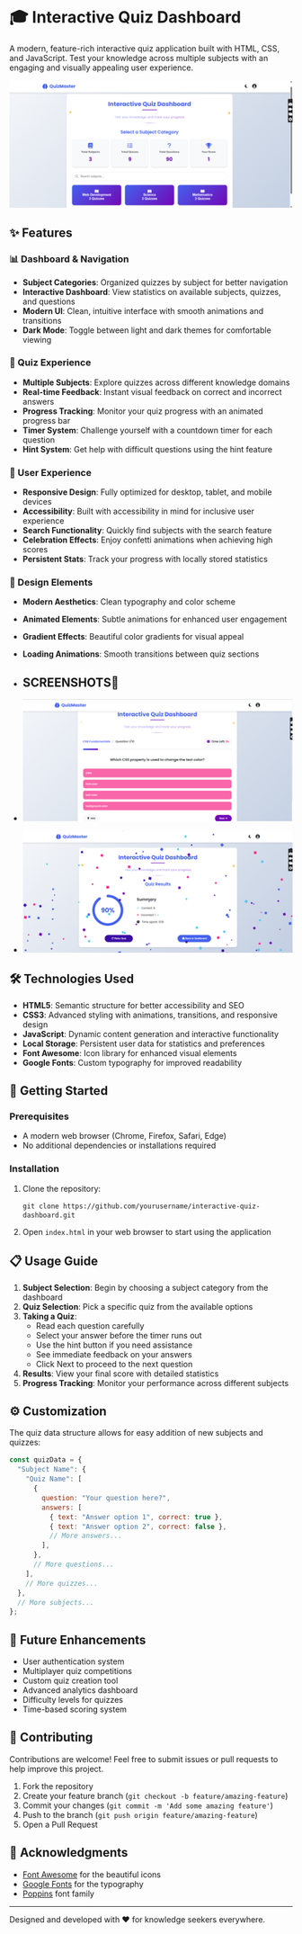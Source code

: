# 🎓 Interactive Quiz Dashboard

A modern, feature-rich interactive quiz application built with HTML, CSS, and JavaScript. Test your knowledge across multiple subjects with an engaging and visually appealing user experience.

![Interactive Quiz Dashboard](https://github.com/dabhigithub/INTERACTIVE_QUIZ_APPLICATION/blob/4ef36fc6fe67ec78fa7a039be2145366f880dc94/SCREENSHORTS/DASHBOARD.png)

## ✨ Features

### 📊 Dashboard & Navigation
- **Subject Categories**: Organized quizzes by subject for better navigation
- **Interactive Dashboard**: View statistics on available subjects, quizzes, and questions
- **Modern UI**: Clean, intuitive interface with smooth animations and transitions
- **Dark Mode**: Toggle between light and dark themes for comfortable viewing

### 🧠 Quiz Experience
- **Multiple Subjects**: Explore quizzes across different knowledge domains
- **Real-time Feedback**: Instant visual feedback on correct and incorrect answers
- **Progress Tracking**: Monitor your quiz progress with an animated progress bar
- **Timer System**: Challenge yourself with a countdown timer for each question
- **Hint System**: Get help with difficult questions using the hint feature

### 📱 User Experience
- **Responsive Design**: Fully optimized for desktop, tablet, and mobile devices
- **Accessibility**: Built with accessibility in mind for inclusive user experience
- **Search Functionality**: Quickly find subjects with the search feature
- **Celebration Effects**: Enjoy confetti animations when achieving high scores
- **Persistent Stats**: Track your progress with locally stored statistics

### 🎨 Design Elements
- **Modern Aesthetics**: Clean typography and color scheme
- **Animated Elements**: Subtle animations for enhanced user engagement
- **Gradient Effects**: Beautiful color gradients for visual appeal
- **Loading Animations**: Smooth transitions between quiz sections

- ## SCREENSHOTS📸
- ![quiz section](https://github.com/dabhigithub/INTERACTIVE_QUIZ_APPLICATION/blob/4ef36fc6fe67ec78fa7a039be2145366f880dc94/SCREENSHORTS/QUIZ.png)

- ![Result section](https://github.com/dabhigithub/INTERACTIVE_QUIZ_APPLICATION/blob/4ef36fc6fe67ec78fa7a039be2145366f880dc94/SCREENSHORTS/RESULT.png)

## 🛠️ Technologies Used

- **HTML5**: Semantic structure for better accessibility and SEO
- **CSS3**: Advanced styling with animations, transitions, and responsive design
- **JavaScript**: Dynamic content generation and interactive functionality
- **Local Storage**: Persistent user data for statistics and preferences
- **Font Awesome**: Icon library for enhanced visual elements
- **Google Fonts**: Custom typography for improved readability

## 🚀 Getting Started

### Prerequisites
- A modern web browser (Chrome, Firefox, Safari, Edge)
- No additional dependencies or installations required

### Installation
1. Clone the repository:
   ```
   git clone https://github.com/yourusername/interactive-quiz-dashboard.git
   ```
2. Open `index.html` in your web browser to start using the application

## 📋 Usage Guide

1. **Subject Selection**: Begin by choosing a subject category from the dashboard
2. **Quiz Selection**: Pick a specific quiz from the available options
3. **Taking a Quiz**:
   - Read each question carefully
   - Select your answer before the timer runs out
   - Use the hint button if you need assistance
   - See immediate feedback on your answers
   - Click Next to proceed to the next question
4. **Results**: View your final score with detailed statistics
5. **Progress Tracking**: Monitor your performance across different subjects

## ⚙️ Customization

The quiz data structure allows for easy addition of new subjects and quizzes:

```javascript
const quizData = {
  "Subject Name": {
    "Quiz Name": [
      {
        question: "Your question here?",
        answers: [
          { text: "Answer option 1", correct: true },
          { text: "Answer option 2", correct: false },
          // More answers...
        ],
      },
      // More questions...
    ],
    // More quizzes...
  },
  // More subjects...
};
```

## 🧪 Future Enhancements

- User authentication system
- Multiplayer quiz competitions
- Custom quiz creation tool
- Advanced analytics dashboard
- Difficulty levels for quizzes
- Time-based scoring system

## 🤝 Contributing

Contributions are welcome! Feel free to submit issues or pull requests to help improve this project.

1. Fork the repository
2. Create your feature branch (`git checkout -b feature/amazing-feature`)
3. Commit your changes (`git commit -m 'Add some amazing feature'`)
4. Push to the branch (`git push origin feature/amazing-feature`)
5. Open a Pull Request



## 🙏 Acknowledgments

- [Font Awesome](https://fontawesome.com/) for the beautiful icons
- [Google Fonts](https://fonts.google.com/) for the typography
- [Poppins](https://fonts.google.com/specimen/Poppins) font family

---

Designed and developed with ❤️ for knowledge seekers everywhere.
